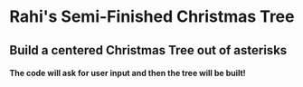 <h1>Rahi's Semi-Finished Christmas Tree</h1>
<h2>Build a centered Christmas Tree out of asterisks</h2>
<h4> The code will ask for user input and then the tree will be built! </h4>

